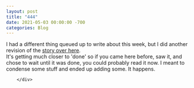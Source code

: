 ```yaml
---
layout: post
title: "444"
date: 2021-05-03 00:00:00 -700
categories: Blog
---
```


<div class="blog-content">
				<div class="paragraph">I had a different thing queued up to write about this week, but I did another revision of the <a href="../story-011.html" target="_blank">story over here</a>.<br>It's getting much closer to 'done' so if you came here before, saw it, and chose to wait until it was done, you could probably read it now. I meant to condense some stuff and ended up adding some. It happens.<br></div>

		</div>
        